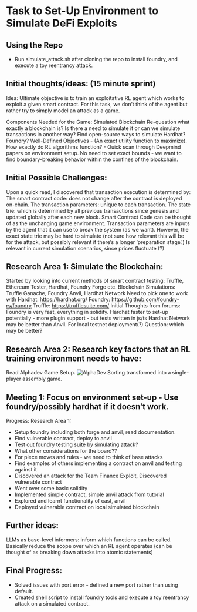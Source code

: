 # Task to Set-Up Environment to Simulate DeFi Exploits

## Using the Repo
- Run simulate_attack.sh after cloning the repo to install foundry, and execute a toy reentrancy attack.
  
## Initial thoughts/ideas: (15 minute sprint)

Idea: Ultimate objective is to train an exploitative RL agent which works to exploit a given smart contract. For this task, we don’t think of the agent but rather try to simply model an attack as a game.

Components Needed for the Game: 
Simulated Blockchain 
Re-question what exactly a blockchain is? Is there a need to simulate it or can we simulate transactions in another way?
Find open-source ways to simulate 
Hardhat? Foundry?
Well-Defined Objectives - (An exact utility function to maximize). How exactly do RL algorithms function? - Quick scan through Deepmind papers on environment setup.
No need to set exact bounds - we want to find boundary-breaking behavior within the confines of the blockchain.

## Initial Possible Challenges:

Upon a quick read, I discovered that transaction execution is determined by:
The smart contract code: does not change after the contract is deployed on-chain.
The transaction parameters: unique to each transaction.
The state trie: which is determined by all previous transactions since genesis and updated globally after each new block.
Smart Contract Code can be thought of as the unchanging game environment. Transaction parameters are inputs by the agent that it can use to break the system (as we want). However, the exact state trie may be hard to simulate (not sure how relevant this will be for the attack, but possibly relevant if there’s a longer ‘preparation stage’.) Is relevant in current simulation scenarios, since prices fluctuate (?)



## Research Area 1: Simulate the Blockchain:
Started by looking into current methods of smart contract testing: Truffle, Ethereum Tester, Hardhat, Foundry Forge etc.
Blockchain Simulations: Truffle Ganache, Foundry Anvil, Hardhat Network
Need to pick one to work with
Hardhat: https://hardhat.org/ 
Foundry: https://github.com/foundry-rs/foundry 
Truffle: https://trufflesuite.com/ 
Initial Thoughts from forums: Foundry is very fast, everything in solidity. Hardhat faster to set-up potentially - more plugin support - but tests written in js/ts
Hardhat Network may be better than Anvil. For local testnet deployment(?)
Question: which may be better?


## Research Area 2: Research key factors that an RL training environment needs to have:
Read Alphadev Game Setup.
![AlphaDev](https://github.com/Xarangi/DeFiGameEnv/assets/62006231/977f6602-d820-4aa3-ae1f-e6058c9f1c78)
Sorting transformed into a single-player assembly game.


## Meeting 1: Focus on environment set-up - Use foundry/possibly hardhat if it doesn’t work.
Progress: Research Area 1:
- Setup foundry including both forge and anvil, read documentation.
- Find vulnerable contract, deploy to anvil
- Test out foundry testing suite by simulating attack?
- What other considerations for the board??
- For piece moves and rules - we need to think of base attacks
- Find examples of others implementing a contract on anvil and testing against it
- Discovered an attack for the Team Finance Exploit, Discovered vulnerable contract
- Went over some basic solidity
- Implemented simple contract, simple anvil attack from tutorial
- Explored and learnt functionality of cast, anvil
- Deployed vulnerable contract on local simulated blockchain


## Further ideas:

LLMs as base-level informers: inform which functions can be called. Basically reduce the scope over which an RL agent operates (can be thought of as breaking down attacks into atomic statements)

## Final Progress:
- Solved issues with port error - defined a new port rather than using default.
- Created shell script to install foundry tools and execute a toy reentrancy attack on a simulated contract.



